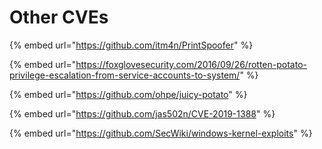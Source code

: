 # Other CVEs

{% embed url="https://github.com/itm4n/PrintSpoofer" %}

{% embed url="https://foxglovesecurity.com/2016/09/26/rotten-potato-privilege-escalation-from-service-accounts-to-system/" %}

{% embed url="https://github.com/ohpe/juicy-potato" %}

{% embed url="https://github.com/jas502n/CVE-2019-1388" %}

{% embed url="https://github.com/SecWiki/windows-kernel-exploits" %}
